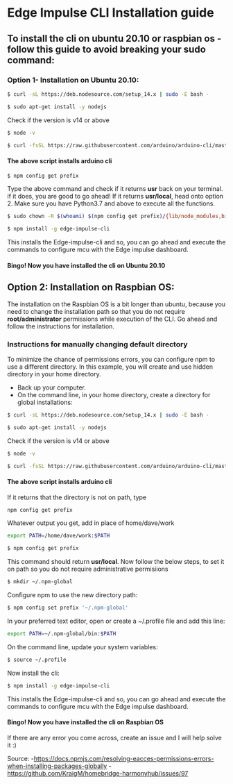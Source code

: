 # Edge Impulse CLI Installation guide

## To install the cli on ubuntu 20.10 or raspbian os - follow this guide to avoid breaking your sudo command:

### Option 1- Installation on Ubuntu 20.10:

```bash
$ curl -sL https://deb.nodesource.com/setup_14.x | sudo -E bash -
```

```bash
$ sudo apt-get install -y nodejs
```

Check if the version is v14 or above

```bash
$ node -v
```

```bash
$ curl -fsSL https://raw.githubusercontent.com/arduino/arduino-cli/master/install.sh | sh
```

#### The above script installs arduino cli

```bash
$ npm config get prefix
```

Type the above command and check if it returns **usr** back on your terminal. if
it does, you are good to go ahead! If it returns **usr/local**, head onto
option 2. Make sure you have Python3.7 and above to execute all the functions.

```bash
$ sudo chown -R $(whoami) $(npm config get prefix)/{lib/node_modules,bin,share}
```

```bash
$ npm install -g edge-impulse-cli
```

This installs the Edge-impulse-cli and so, you can go ahead and execute the
commands to configure mcu with the Edge impulse dashboard.

#### Bingo! Now you have installed the cli on Ubuntu 20.10

## Option 2: Installation on Raspbian OS:

The installation on the Raspbian OS is a bit longer than ubuntu, because you
need to change the installation path so that you do not require
**root/administrator** permissions while execution of the CLI. Go ahead and
follow the instructions for installation.

### Instructions for manually changing default directory

To minimize the chance of permissions errors, you can configure npm to use a
different directory. In this example, you will create and use hidden directory
in your home directory.

- Back up your computer.
- On the command line, in your home directory, create a directory for global
  installations:

```bash
$ curl -sL https://deb.nodesource.com/setup_14.x | sudo -E bash -
```

```bash
$ sudo apt-get install -y nodejs
```

Check if the version is v14 or above

```bash
$ node -v
```

```bash
$ curl -fsSL https://raw.githubusercontent.com/arduino/arduino-cli/master/install.sh | sh
```

#### The above script installs arduino cli

If it returns that the directory is not on path, type

```bash
npm config get prefix
```

Whatever output you get, add in place of home/dave/work

```bash
export PATH=/home/dave/work:$PATH
```

```bash
$ npm config get prefix
```

This command should return **usr/local**. Now follow the below steps, to set it
on path so you do not require administrative permisiions

```bash
$ mkdir ~/.npm-global
```

Configure npm to use the new directory path:

```bash
$ npm config set prefix '~/.npm-global'
```

In your preferred text editor, open or create a ~/.profile file and add this
line:

```bash
export PATH=~/.npm-global/bin:$PATH
```

On the command line, update your system variables:

```bash
$ source ~/.profile
```

Now install the cli:

```bash
$ npm install -g edge-impulse-cli
```

This installs the Edge-impulse-cli and so, you can go ahead and execute the
commands to configure mcu with the Edge impulse dashboard.

#### Bingo! Now you have installed the cli on Raspbian OS

If there are any error you come across, create an issue and I will help solve it
:)

Source: -https://docs.npmjs.com/resolving-eacces-permissions-errors-when-installing-packages-globally -https://github.com/KraigM/homebridge-harmonyhub/issues/97
